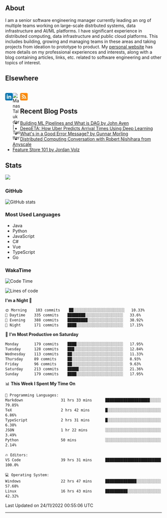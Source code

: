 ## About

I am a senior software engineering manager currently leading an org of multiple teams working on large-scale distrbuted systems, data infrastructure and AI/ML platforms. I have significant experience in distributed computing, data infrastructure and public cloud platforms. This includes building, growing and managing teams in these areas and taking projects from ideation to prototype to product. My [personal website](https://manastalukdar.github.io/) has more details on my professional experiences and interests, along with a blog containing articles, links, etc. related to software engineering and other topics of interest.

## Elsewhere

</br>

<a href="https://www.linkedin.com/in/manastalukdar" target="_blank">
  <img align="left" alt="Manas Talukdar | Linkedin" width="24px" src="https://raw.githubusercontent.com/edent/SuperTinyIcons/master/images/svg/linkedin.svg" />
</a>
<a href="https://www.twitter.com/manastalukdar" target="_blank">
  <img align="left" alt="Manas Talukdar | Twitter" width="24px" src="https://github.com/TheDudeThatCode/TheDudeThatCode/blob/master/Assets/Twitter.svg" />
</a>
<a href="https://manastalukdar.github.io/" target="_blank">
  <img align="left" alt="Manas Talukdar | Website" width="24px" src="https://github.com/edent/SuperTinyIcons/blob/master/images/svg/rss.svg" />
</a>

</br>

## Recent Blog Posts

<!-- BLOG:START -->
- [Building ML Pipelines and What is DAG by John Aven](https://manastalukdar.github.io/blog/2022/03/21/building-ml-pipelines-dag/)
- [DeepETA: How Uber Predicts Arrival Times Using Deep Learning](https://manastalukdar.github.io/blog/2022/03/21/deepeta-uber-predicts-arrival-times-deep-learning/)
- [What&#39;s in a Good Error Message? by Gunnar Morling](https://manastalukdar.github.io/blog/2022/02/11/good-error-message-gunnar-morling/)
- [Distributed Computing Conversation with Robert Nishihara from Anyscale](https://manastalukdar.github.io/blog/2022/01/24/distributed-computing-conversation-robert-nishihara-anyscale/)
- [Feature Store 101 by Jordan Volz](https://manastalukdar.github.io/blog/2022/01/22/feature-store-101-jordan-volz/)
<!-- BLOG:END -->

## Stats

![](https://komarev.com/ghpvc/?username=manastalukdar)

### GitHub

![GitHub stats](https://github-readme-stats.vercel.app/api?username=manastalukdar&show_icons=true&hide_border=true&hide_rank=true&hide_title=true&icon_color=79ff97&text_color=cecac3&bg_color=4d4b4b)

### Most Used Languages

- Java
- Python
- JavaScript
- C#
- Vue
- TypeScript
- Go

<!--
![Top Langs](https://github-readme-stats.vercel.app/api/top-langs/?username=manastalukdar&layout=compact&hide_border=true&hide_title=true&icon_color=79ff97&text_color=cecac3&bg_color=4d4b4b)
-->

### WakaTime

<!--START_SECTION:waka-->
![Code Time](http://img.shields.io/badge/Code%20Time-3%2C065%20hrs%204%20mins-blue)

![Lines of code](https://img.shields.io/badge/From%20Hello%20World%20I%27ve%20Written-16%20Thousand%20lines%20of%20code-blue)

**I'm a Night 🦉** 

```text
🌞 Morning    103 commits    ██░░░░░░░░░░░░░░░░░░░░░░░   10.33% 
🌆 Daytime    335 commits    ████████░░░░░░░░░░░░░░░░░   33.6% 
🌃 Evening    388 commits    █████████░░░░░░░░░░░░░░░░   38.92% 
🌙 Night      171 commits    ████░░░░░░░░░░░░░░░░░░░░░   17.15%

```
📅 **I'm Most Productive on Saturday** 

```text
Monday       179 commits    ████░░░░░░░░░░░░░░░░░░░░░   17.95% 
Tuesday      128 commits    ███░░░░░░░░░░░░░░░░░░░░░░   12.84% 
Wednesday    113 commits    ██░░░░░░░░░░░░░░░░░░░░░░░   11.33% 
Thursday     89 commits     ██░░░░░░░░░░░░░░░░░░░░░░░   8.93% 
Friday       96 commits     ██░░░░░░░░░░░░░░░░░░░░░░░   9.63% 
Saturday     213 commits    █████░░░░░░░░░░░░░░░░░░░░   21.36% 
Sunday       179 commits    ████░░░░░░░░░░░░░░░░░░░░░   17.95%

```


📊 **This Week I Spent My Time On** 

```text
💬 Programming Languages: 
Markdown                 31 hrs 33 mins      ████████████████████░░░░░   79.85% 
TeX                      2 hrs 42 mins       █░░░░░░░░░░░░░░░░░░░░░░░░   6.86% 
TypeScript               2 hrs 31 mins       █░░░░░░░░░░░░░░░░░░░░░░░░   6.38% 
JSON                     1 hr 22 mins        ░░░░░░░░░░░░░░░░░░░░░░░░░   3.49% 
Python                   50 mins             ░░░░░░░░░░░░░░░░░░░░░░░░░   2.14%

🔥 Editors: 
VS Code                  39 hrs 31 mins      █████████████████████████   100.0%

💻 Operating System: 
Windows                  22 hrs 47 mins      ██████████████░░░░░░░░░░░   57.68% 
Linux                    16 hrs 43 mins      ██████████░░░░░░░░░░░░░░░   42.32%

```


 Last Updated on 24/11/2022 00:55:06 UTC
<!--END_SECTION:waka-->

---

<!--

**manastalukdar/manastalukdar** is a ✨ _special_ ✨ repository because its `README.md` (this file) appears on your GitHub profile.

Here are some ideas to get you started:

- 🔭 I’m currently working on ...
- 🌱 I’m currently learning ...
- 👯 I’m looking to collaborate on ...
- 🤔 I’m looking for help with ...
- 💬 Ask me about ...
- 📫 How to reach me: ...
- 😄 Pronouns: ...
- ⚡ Fun fact: ...
-->
